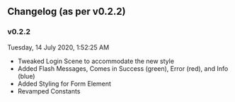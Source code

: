 ## Changelog (as per v0.2.2)

### v0.2.2
Tuesday, 14 July 2020, 1:52:25 AM
* Tweaked Login Scene to accommodate the new style
* Added Flash Messages, Comes in Success (green), Error (red), and Info (blue)
* Added Styling for Form Element
* Revamped Constants
